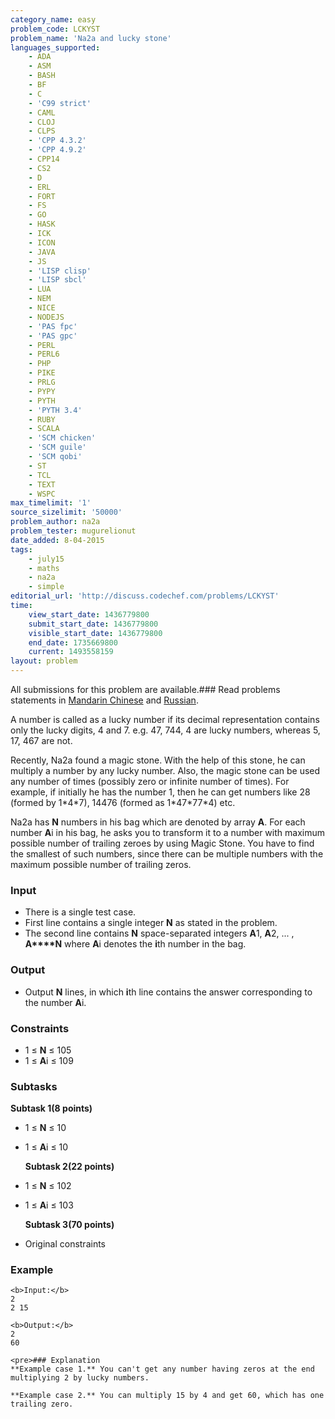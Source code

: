 ```yaml
---
category_name: easy
problem_code: LCKYST
problem_name: 'Na2a and lucky stone'
languages_supported:
    - ADA
    - ASM
    - BASH
    - BF
    - C
    - 'C99 strict'
    - CAML
    - CLOJ
    - CLPS
    - 'CPP 4.3.2'
    - 'CPP 4.9.2'
    - CPP14
    - CS2
    - D
    - ERL
    - FORT
    - FS
    - GO
    - HASK
    - ICK
    - ICON
    - JAVA
    - JS
    - 'LISP clisp'
    - 'LISP sbcl'
    - LUA
    - NEM
    - NICE
    - NODEJS
    - 'PAS fpc'
    - 'PAS gpc'
    - PERL
    - PERL6
    - PHP
    - PIKE
    - PRLG
    - PYPY
    - PYTH
    - 'PYTH 3.4'
    - RUBY
    - SCALA
    - 'SCM chicken'
    - 'SCM guile'
    - 'SCM qobi'
    - ST
    - TCL
    - TEXT
    - WSPC
max_timelimit: '1'
source_sizelimit: '50000'
problem_author: na2a
problem_tester: mugurelionut
date_added: 8-04-2015
tags:
    - july15
    - maths
    - na2a
    - simple
editorial_url: 'http://discuss.codechef.com/problems/LCKYST'
time:
    view_start_date: 1436779800
    submit_start_date: 1436779800
    visible_start_date: 1436779800
    end_date: 1735669800
    current: 1493558159
layout: problem
---
```

All submissions for this problem are available.### Read problems statements in [Mandarin Chinese](/download/translated/JULY15/mandarin/LCKYST.pdf) and [Russian](/download/translated/JULY15/russian/LCKYST.pdf).

A number is called as a lucky number if its decimal representation contains only the lucky digits, 4 and 7. e.g. 47, 744, 4 are lucky numbers, whereas 5, 17, 467 are not.

Recently, Na2a found a magic stone. With the help of this stone, he can multiply a number by any lucky number. Also, the magic stone can be used any number of times (possibly zero or infinite number of times).
 For example, if initially he has the number 1, then he can get numbers like 28 (formed by 1\*4\*7), 14476 (formed as 1\*47\*77\*4) etc.

Na2a has **N** numbers in his bag which are denoted by array **A**. For each number **A**i in his bag, he asks you to transform it to a number with maximum possible number of trailing zeroes by using Magic Stone. You have to find the smallest of such numbers, since there can be multiple numbers with the maximum possible number of trailing zeros.

### Input

- There is a single test case.
- First line contains a single integer **N** as stated in the problem.
- The second line contains **N** space-separated integers **A**1, **A**2, ... , **A****N** where **A**i denotes the **i**th number in the bag.
 
### Output

- Output **N** lines, in which **i**th line contains the answer corresponding to the number **A**i.
 
### Constraints

- 1 ≤ **N** ≤ 105
- 1 ≤ **A**i ≤ 109
 
### Subtasks

 **Subtask 1(8 points)**

- 1 ≤ **N** ≤ 10
- 1 ≤ **A**i ≤ 10
 

  **Subtask 2(22 points)**

- 1 ≤ **N** ≤ 102
- 1 ≤ **A**i ≤ 103
 

  **Subtask 3(70 points)**

- Original constraints
 
### Example

 ```
<b>Input:</b>
2
2 15

<b>Output:</b>
2
60

<pre>### Explanation
**Example case 1.** You can't get any number having zeros at the end multiplying 2 by lucky numbers.

**Example case 2.** You can multiply 15 by 4 and get 60, which has one trailing zero.
